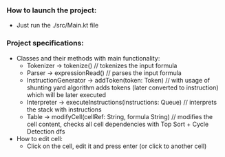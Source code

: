 ### How to launch the project:
* Just run the ./src/Main.kt file

### Project specifications:
* Classes and their methods with main functionality:
    * Tokenizer -> tokenize() // tokenizes the input formula
    * Parser -> expressionRead() // parses the input formula
    * InstructionGenerator -> addToken(token: Token) // with usage of shunting yard algorithm adds tokens (later converted to instruction) 
  which will be later executed
    * Interpreter -> executeInstructions(instructions: Queue<Instruction>) // interprets the stack with instructions
    * Table -> modifyCell(cellRef: String, formula String) // modifies the cell content, checks all cell dependencies with Top Sort + Cycle Detection dfs
* How to edit cell:
  * Click on the cell, edit it and press enter (or click to another cell)